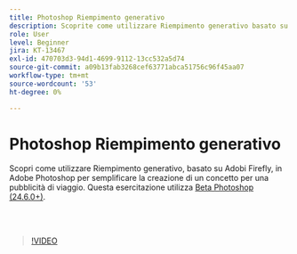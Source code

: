 ```yaml
---
title: Photoshop Riempimento generativo
description: Scoprite come utilizzare Riempimento generativo basato su Adobi Firefly
role: User
level: Beginner
jira: KT-13467
exl-id: 470703d3-94d1-4699-9112-13cc532a5d74
source-git-commit: a09b13fab3268cef63771abca51756c96f45aa07
workflow-type: tm+mt
source-wordcount: '53'
ht-degree: 0%

---
```


# Photoshop Riempimento generativo

Scopri come utilizzare Riempimento generativo, basato su Adobi Firefly, in Adobe Photoshop per semplificare la creazione di un concetto per una pubblicità di viaggio. Questa esercitazione utilizza [Beta Photoshop (24.6.0+)](https://helpx.adobe.com/x-productkb/global/creative-cloud-beta.html).

<br> 

>[!VIDEO](https://video.tv.adobe.com/v/3420537?quality=12&learn=on&hidetitle=true)
